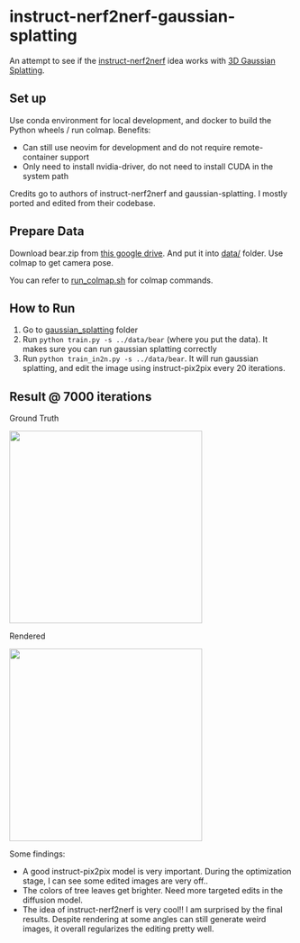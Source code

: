 # instruct-nerf2nerf-gaussian-splatting

An attempt to see if the [instruct-nerf2nerf](https://github.com/ayaanzhaque/instruct-nerf2nerf) idea works with [3D Gaussian Splatting](https://github.com/graphdeco-inria/gaussian-splatting).

## Set up

Use conda environment for local development, and docker to build the Python wheels / run colmap. Benefits:

- Can still use neovim for development and do not require remote-container support
- Only need to install nvidia-driver, do not need to install CUDA in the system path

Credits go to authors of instruct-nerf2nerf and gaussian-splatting. I mostly ported and edited from their codebase.

## Prepare Data

Download bear.zip from [this google drive](https://drive.google.com/drive/folders/1v4MLNoSwxvSlWb26xvjxeoHpgjhi_s-s). And put it into [data/](./data) folder. Use colmap to get camera pose.

You can refer to [run_colmap.sh](./run_colmap.sh) for colmap commands.

## How to Run

1. Go to [gaussian_splatting](./gaussian_splatting) folder
2. Run `python train.py -s ../data/bear` (where you put the data). It makes sure you can run gaussian splatting correctly
3. Run `python train_in2n.py -s ../data/bear`. It will run gaussian splatting, and edit the image using instruct-pix2pix every 20 iterations.

## Result @ 7000 iterations

Ground Truth

<img src="gifs/gt.gif" height="342"/> 


Rendered

<img src="gifs/rendered.gif" height="342"/>


Some findings:

- A good instruct-pix2pix model is very important. During the optimization stage, I can see some edited images are very off..
- The colors of tree leaves get brighter. Need more targeted edits in the diffusion model.
- The idea of instruct-nerf2nerf is very cool!! I am surprised by the final results. Despite rendering at some angles can still generate weird images, it overall regularizes the editing pretty well.

